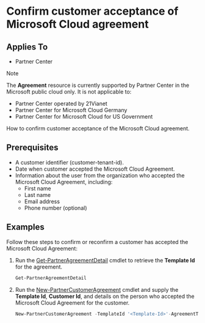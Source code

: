 # Confirm customer acceptance of Microsoft Cloud agreement

## Applies To

- Partner Center

> [!NOTE]  
> The **Agreement** resource is currently supported by Partner Center in the Microsoft public cloud only. It is not applicable to:
> - Partner Center operated by 21Vianet
> - Partner Center for Microsoft Cloud Germany
> - Partner Center for Microsoft Cloud for US Government

How to confirm customer acceptance of the Microsoft Cloud agreement.

## Prerequisites

- A customer identifier (customer-tenant-id).
- Date when customer accepted the Microsoft Cloud Agreement.
- Information about the user from the organization who accepted the Microsoft Cloud Agreement, including:
  - First name
  - Last name
  - Email address
  - Phone number (optional)

## Examples

Follow these steps to confirm or reconfirm a customer has accepted the Microsoft Cloud Agreement:

1. Run the [Get-PartnerAgreementDetail](../help/Get-PartnerAgreementDetail.md) cmdlet to retrieve the **Template Id** for the agreement.

    ```powershell
    Get-PartnerAgreementDetail
    ```

2. Run the [New-PartnerCustomerAgreement](../help/New-PartnerCustomerAgreement.md) cmdlet and supply the **Template Id**, **Customer Id**, and details on the person who accepted the Microsoft Cloud Agreement for the customer.

    ```powershell
    New-PartnerCustomerAgreement -TemplateId '<Template-Id>'-AgreementType MicrosoftCloudAgreement -CustomerId '<Customer-Id>' -ContactEmail '<Email>' -ContactFirstName '<First-Name>' -ContactLastName '<Last-Name>'
    ```